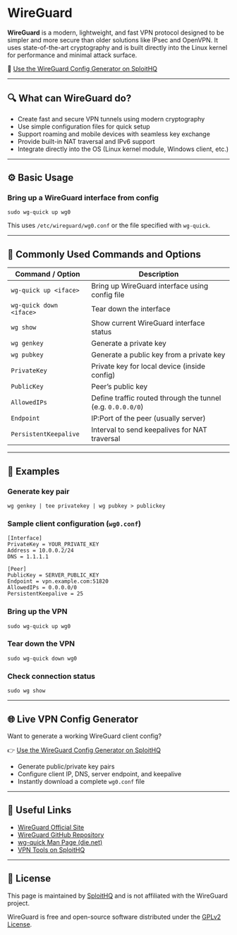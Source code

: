 # WireGuard

**WireGuard** is a modern, lightweight, and fast VPN protocol designed to be simpler and more secure than older solutions like IPsec and OpenVPN. It uses state-of-the-art cryptography and is built directly into the Linux kernel for performance and minimal attack surface.

🔗 [Use the WireGuard Config Generator on SploitHQ](https://sploithq.com/vpn)

---

## 🔍 What can WireGuard do?

- Create fast and secure VPN tunnels using modern cryptography
- Use simple configuration files for quick setup
- Support roaming and mobile devices with seamless key exchange
- Provide built-in NAT traversal and IPv6 support
- Integrate directly into the OS (Linux kernel module, Windows client, etc.)

---

## ⚙️ Basic Usage

### Bring up a WireGuard interface from config
```
sudo wg-quick up wg0
```

This uses `/etc/wireguard/wg0.conf` or the file specified with `wg-quick`.

---

## 🧰 Commonly Used Commands and Options

| Command / Option            | Description                                                   |
|-----------------------------|---------------------------------------------------------------|
| `wg-quick up <iface>`       | Bring up WireGuard interface using config file                |
| `wg-quick down <iface>`     | Tear down the interface                                       |
| `wg show`                   | Show current WireGuard interface status                       |
| `wg genkey`                 | Generate a private key                                        |
| `wg pubkey`                 | Generate a public key from a private key                      |
| `PrivateKey`                | Private key for local device (inside config)                  |
| `PublicKey`                 | Peer’s public key                                             |
| `AllowedIPs`                | Define traffic routed through the tunnel (e.g. `0.0.0.0/0`)   |
| `Endpoint`                  | IP:Port of the peer (usually server)                          |
| `PersistentKeepalive`       | Interval to send keepalives for NAT traversal                 |

---

## 🧪 Examples

### Generate key pair
```
wg genkey | tee privatekey | wg pubkey > publickey
```

### Sample client configuration (`wg0.conf`)
```
[Interface]
PrivateKey = YOUR_PRIVATE_KEY
Address = 10.0.0.2/24
DNS = 1.1.1.1

[Peer]
PublicKey = SERVER_PUBLIC_KEY
Endpoint = vpn.example.com:51820
AllowedIPs = 0.0.0.0/0
PersistentKeepalive = 25
```

### Bring up the VPN
```
sudo wg-quick up wg0
```

### Tear down the VPN
```
sudo wg-quick down wg0
```

### Check connection status
```
sudo wg show
```

---

## 🌐 Live VPN Config Generator

Want to generate a working WireGuard client config?

👉 [Use the WireGuard Config Generator on SploitHQ](https://sploithq.com/vpn)

- Generate public/private key pairs
- Configure client IP, DNS, server endpoint, and keepalive
- Instantly download a complete `wg0.conf` file

---

## 🔗 Useful Links

- [WireGuard Official Site](https://www.wireguard.com/)
- [WireGuard GitHub Repository](https://github.com/WireGuard)
- [wg-quick Man Page (die.net)](https://linux.die.net/man/8/wg-quick)
- [VPN Tools on SploitHQ](https://sploithq.com/vpn)

---

## 📄 License

This page is maintained by [SploitHQ](https://sploithq.com) and is not affiliated with the WireGuard project.

WireGuard is free and open-source software distributed under the [GPLv2 License](https://www.gnu.org/licenses/old-licenses/gpl-2.0.html).
